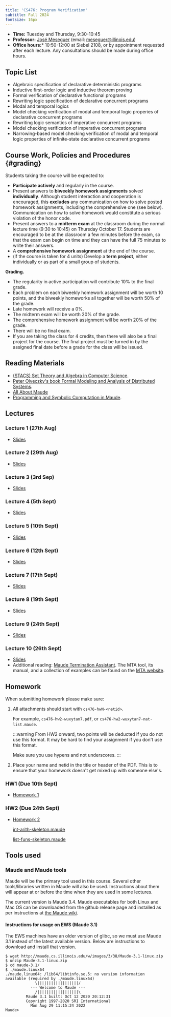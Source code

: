 ```yaml
---
title: 'CS476: Program Verification'
subtitle: Fall 2024
fontsize: 16px
---
```


-  **Time:** Tuesday and Thursday, 9:30-10:45
-  **Professor:** [José Meseguer](http://formal.cs.illinois.edu/meseguer/)
   (email: <meseguer@illinois.edu>)
-  **Office hours:***  10:50-12:00 at Siebel 2108, or by
   appointment requested after each lecture.  Any consultations should be
   made during office hours.



Topic List
----------

-   Algebraic specification of declarative deterministic programs
-   Inductive first-order logic and inductive theorem proving
-   Formal verification of declarative functional programs
-   Rewriting logic specification of declarative concurrent programs
-   Modal and temporal logics
-   Model checking verification of modal and temporal logic properies
     of declarative concurrent programs
-   Rewriting logic semantics of imperative concurrent programs
-   Model checking verification of imperative concurrent programs
-   Narrowing-based model checking verification of modal and temporal logic
     properties of infinite-state declarative concurrent programs


Course Work, Policies and Procedures {#grading}
------------------------------------

Students taking the course will be expected to:

-   **Participate actively** and regularly in the course.
-   Present answers to **biweekly homework assignments** solved
    **individually**. Although student interaction and cooperation is
    encouraged, this **excludes** any communication on how to solve
    posted homework assignments, including the comprehensive one (see below).
    Communication on how to solve homework would constitute a
    serious violation of the honor code.
-   Present answers to a **midterm exam** at the classroom during the normal 
     lecture time (9:30 to 10:45) on Thursday October 17.  Students are encouraged
     to be at the classroom a few minutes before the exam, so that the exam
     can begin on time and they can have the full 75 minutes to write their answers.
-   A **comprehensive homework assignment** at the end of the course.
-   (if the course is taken for 4 units) Develop a **term project**,
    either individually or as part of a small group of students.

**Grading.**

-   The regularity in active participation will contribute 10% to the final grade.
-   Each problem on each  biweekly homework assignment will be worth 10 points, and
    the biweekly homeworks all together will be worth 50% of the grade.
-   Late homework will receive a 0%.
-   The midterm exam will be worth 20% of the grade.
-   The comprehensive homework assignment will be worth 20% of the grade.
-   There will be no final exam.
-   If you are taking the class for 4 credits, then there will also be a final
    project for the course. The final project must be turned in by the assigned
    final date before a grade for the class will be issued.

Reading Materials
-----------------


-   [(STACS) Set Theory and Algebra in Computer Science].
-   [Peter Olveczky\'s book Formal Modeling and Analysis of Distributed
    Systems].
-   [All About Maude]
-   [Programming and Symbolic Computation in Maude].

  [(STACS) Set Theory and Algebra in Computer Science]: readings/STACS.pdf
  [Peter Olveczky\'s book Formal Modeling and Analysis of Distributed Systems]:
    https://vufind.carli.illinois.edu/vf-uiu/Record/uiu_8560680
  [Maude Manual]: https://maude.cs.illinois.edu/w/images/e/e9/Maude34manual.pdf
  [All About Maude]: https://vufind.carli.illinois.edu/vf-uiu/Record/uiu_5675801
  [Programming and Symbolic Computation in Maude]: readings/maude-jlamp.pdf

Lectures
--------

### Lecture 1 (27th Aug)

* [Slides](lectures/pv1-slides.pdf)

### Lecture 2 (29th Aug)

* [Slides](lectures/pv2-slides.pdf)

### Lecture 3 (3rd Sep)

* [Slides](lectures/pv3-slides.pdf)

### Lecture 4 (5th Sept)

* [Slides](lectures/pv4-slides.pdf)

### Lecture 5 (10th Sept)

* [Slides](lectures/pv5-slides.pdf)

### Lecture 6 (12th Sept)

* [Slides](lectures/pv6-slides-24.pdf)

### Lecture 7 (17th Sept)

* [Slides](lectures/pv7-slides-24.pdf)

### Lecture 8 (19th Sept)

* [Slides](lectures/pv8-slides-24.pdf)

### Lecture 9 (24th Sept)

* [Slides](lectures/pv9-slides-24.pdf)

### Lecture 10 (26th Sept)

* [Slides](lectures/pv10-slides-24.pdf)
* Additional reading: [Maude Termination Assistant].
  The MTA tool, its manual, and a collection of examples can be found on the [MTA website].

[MTA website]: http://maude.cs.illinois.edu/tools/mta
[Maude Termination Assistant]: readings/MTA.pdf



Homework
--------

When submitting homework please make sure:

1.  All attachments should start with `cs476-hwN-<netid>`.

    For example, `cs476-hw2-wuxytan7.pdf`, or `cs476-hw2-wuxytan7-nat-list.maude`.

    :::warning
    From HW2 onward, two points will be deducted if you do not use this format.
    It may be hard to find your assignment if you don't use this format.

    Make sure you use hypens and not underscores.
    :::

2.  Place your name and netid in the title or header of the PDF.
    This is to ensure that your homework doesn't get mixed up with someone else's.

### HW1 (Due 10th Sept)

* [Homework 1](homework/hw1-24.pdf)

### HW2 (Due 24th Sept)

* [Homework 2](homework/hw2-24.pdf)
 
  [int-arith-skeleton.maude](homework/int-arith-skeleton.maude)

  [list-funs-skeleton.maude](homework/list-funs-skeleton.maude)

Tools used
----------

### Maude and Maude tools

Maude will be the primary tool used in this course.  Several other
tools/libraries written in Maude will also be used.  Instructions
about them will appear at or before the time when they are
used in some lectures.

The current
version
is Maude 3.4.  Maude executables for both Linux and Mac OS  can
be downloaded from the github release page
and installed as per instructions at [the Maude wiki](https://maude.cs.illinois.edu/wiki/Maude_download_and_installation).

#### Instructions for usage on EWS (Maude 3.1)

The EWS machines have an older version of glibc, so we must use Maude 3.1
instead of the latest available version.
Below are instructions to download and install that version.

```
$ wget http://maude.cs.illinois.edu/w/images/3/38/Maude-3.1-linux.zip
$ unzip Maude-3.1-linux.zip
$ cd maude-3.1/
$ ./maude.linux64
./maude.linux64: /lib64/libtinfo.so.5: no version information available (required by ./maude.linux64)
             \||||||||||||||||||/
           --- Welcome to Maude ---
             /||||||||||||||||||\
         Maude 3.1 built: Oct 12 2020 20:12:31
         Copyright 1997-2020 SRI International
           Mon Aug 29 11:15:24 2022
Maude>
```


